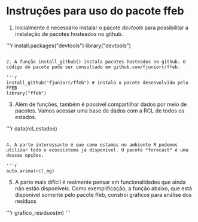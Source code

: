 # Instruções para uso do pacote ffeb

1. Inicialmente é necessário instalar o pacote *devtools* para possibilitar a instalação de pacotes hosteados no github.

'''r
install.packages("devtools")
library("devtools")
```

2. A função install_github() instala pacotes hosteados no github. O código do pacote pode ser consultado em github.com/fjuniorr/ffeb.

'''r
install_github("fjuniorr/ffeb") # instala o pacote desenvolvido pelo FFEB
library("ffeb")
```

3. Além de funções, também é possível compartilhar dados por meio de pacotes. Vamos acessar uma base de dados com a RCL de todos os estados. 

'''r
data(rcl_estados)
```

4. A parte interessante é que como estamos no ambiente R podemos utilizar todo o ecossistema já disponível. O pacote *forecast* é uma dessas opções.

'''r
auto.arima(rcl_mg)
```

5. A parte mais difícil é realmente pensar em funcionalidades que ainda não estão disponíveis. Como exemplificação, a função abaixo, que está disponível somente pelo pacote ffeb, constroi gráficos para análise dos resíduos

'''r
grafico_residuos(m)
'''
